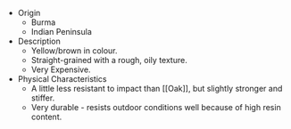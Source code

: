 - Origin
	- Burma
	- Indian Peninsula
- Description
	- Yellow/brown in colour.
	- Straight-grained with a rough, oily texture.
	- Very Expensive.
- Physical Characteristics 
	- A little less resistant to impact than [[Oak]], but slightly stronger and stiffer.
	- Very durable - resists outdoor conditions well because of high resin content.
